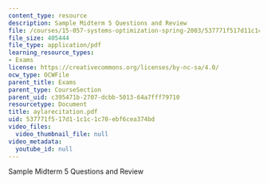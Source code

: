 ```yaml
---
content_type: resource
description: Sample Midterm 5 Questions and Review
file: /courses/15-057-systems-optimization-spring-2003/537771f517d11c1c1c70ebf6cea374bd_aylarecitation.pdf
file_size: 405444
file_type: application/pdf
learning_resource_types:
- Exams
license: https://creativecommons.org/licenses/by-nc-sa/4.0/
ocw_type: OCWFile
parent_title: Exams
parent_type: CourseSection
parent_uid: c395471b-2707-dcbb-5013-64a7fff79710
resourcetype: Document
title: aylarecitation.pdf
uid: 537771f5-17d1-1c1c-1c70-ebf6cea374bd
video_files:
  video_thumbnail_file: null
video_metadata:
  youtube_id: null
---
```

Sample Midterm 5 Questions and Review
